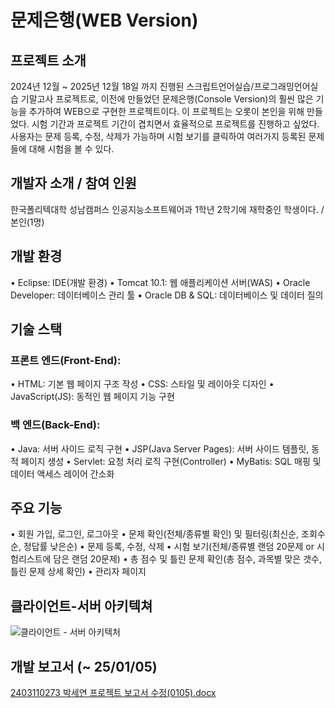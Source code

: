 # 문제은행(WEB Version)

## 프로젝트 소개
2024년 12월 ~ 2025년 12월 18일 까지 진행된 스크립트언어실습/프로그래밍언어실습 기말고사 프로젝트로, 이전에 만들었던 문제은행(Console Version)의 훨씬 많은 기능을 추가하여 WEB으로 구현한 프로젝트이다.
이 프로젝트는 오롯이 본인을 위해 만들었다. 시험 기간과 프로젝트 기간이 겹치면서 효율적으로 프로젝트를 진행하고 싶었다. 사용자는 문제 등록, 수정, 삭제가 가능하며 시험 보기를 클릭하여 여러가지 등록된 문제들에 대해 시험을 볼 수 있다.


## 개발자 소개 / 참여 인원
한국폴리텍대학 성남캠퍼스 인공지능소프트웨어과 1학년 2학기에 재학중인 학생이다. / 본인(1명)


## 개발 환경
•	Eclipse: IDE(개발 환경)
•	Tomcat 10.1: 웹 애플리케이션 서버(WAS)
•	Oracle Developer: 데이터베이스 관리 툴
•	Oracle DB & SQL: 데이터베이스 및 데이터 질의


## 기술 스택
### 프론트 엔드(Front-End):
•	HTML: 기본 웹 페이지 구조 작성
•	CSS: 스타일 및 레이아웃 디자인
•	JavaScript(JS): 동적인 웹 페이지 기능 구현


### 백 엔드(Back-End):
•	Java: 서버 사이드 로직 구현
•	JSP(Java Server Pages): 서버 사이드 템플릿, 동적 페이지 생성
•	Servlet: 요청 처리 로직 구현(Controller)
•	MyBatis: SQL 매핑 및 데이터 액세스 레이어 간소화

## 주요 기능
• 회원 가입, 로그인, 로그아웃
• 문제 확인(전체/종류별 확인) 및 필터링(최신순, 조회수순, 정답률 낮은순)
• 문제 등록, 수정, 삭제
• 시험 보기(전체/종류별 랜덤 20문제 or 시험리스트에 담은 랜덤 20문제)
• 총 점수 및 틀린 문제 확인(총 점수, 과목별 맞은 갯수, 틀린 문제 상세 확인)
• 관리자 페이지


## 클라이언트-서버 아키텍쳐
![클라이언트 - 서버 아키텍처](https://github.com/user-attachments/assets/81ccb062-ecb6-4088-b3c0-fef5eb37ff8e)


## 개발 보고서 (~ 25/01/05)
[2403110273 박세연 프로젝트 보고서 수정(0105).docx](https://github.com/user-attachments/files/18309789/2403110273.0105.docx)

